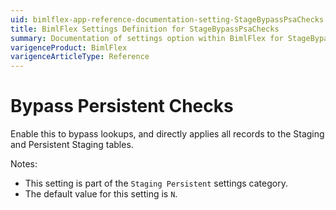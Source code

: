 ```yaml
---
uid: bimlflex-app-reference-documentation-setting-StageBypassPsaChecks
title: BimlFlex Settings Definition for StageBypassPsaChecks
summary: Documentation of settings option within BimlFlex for StageBypassPsaChecks
varigenceProduct: BimlFlex
varigenceArticleType: Reference
---
```


# Bypass Persistent Checks

Enable this to bypass lookups, and directly applies all records to the Staging and Persistent Staging tables.

Notes:

* This setting is part of the `Staging Persistent` settings category.
* The default value for this setting is `N`.

